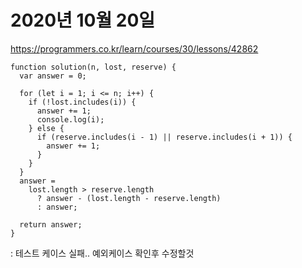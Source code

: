 # 2020년 10월 20일

https://programmers.co.kr/learn/courses/30/lessons/42862

```
function solution(n, lost, reserve) {
  var answer = 0;

  for (let i = 1; i <= n; i++) {
    if (!lost.includes(i)) {
      answer += 1;
      console.log(i);
    } else {
      if (reserve.includes(i - 1) || reserve.includes(i + 1)) {
        answer += 1;
      }
    }
  }
  answer =
    lost.length > reserve.length
      ? answer - (lost.length - reserve.length)
      : answer;

  return answer;
}
```

: 테스트 케이스 실패.. 예외케이스 확인후 수정할것